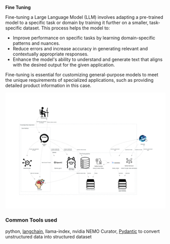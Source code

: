**Fine Tuning**

Fine-tuning a Large Language Model (LLM) involves adapting a pre-trained model to a specific task or domain by training it further on a smaller, task-specific dataset. This process helps the model to:

- Improve performance on specific tasks by learning domain-specific patterns and nuances.
- Reduce errors and increase accuracy in generating relevant and contextually appropriate responses.
- Enhance the model's ability to understand and generate text that aligns with the desired output for the given application.

Fine-tuning is essential for customizing general-purpose models to meet the unique requirements of specialized applications, such as providing detailed product information in this case.

![Typical Fine Tuning Pipeline](./doc/applications/product_conversational_knowledge/architectural_images/knowledgeBase-application.png)

### Common Tools used
python, [langchain](./tools/code/ai/langchain.md), llama-index, nvidia NEMO Curator, [Pydantic](./tools/code/language/python/pydantic.md) to convert unstructured data into structured dataset
